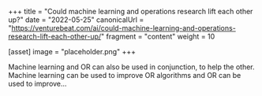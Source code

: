 +++
title = "Could machine learning and operations research lift each other up?"
date = "2022-05-25"
canonicalUrl = "https://venturebeat.com/ai/could-machine-learning-and-operations-research-lift-each-other-up/"
fragment = "content"
weight = 10

[asset]
    image = "placeholder.png"
+++

Machine learning and OR can also be used in conjunction, to help the other. 
Machine learning can be used to improve OR algorithms and OR can be used to 
improve...
